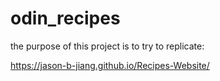 # odin_recipes

the purpose of this project is to try to replicate:

https://jason-b-jiang.github.io/Recipes-Website/
